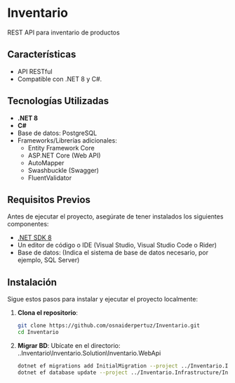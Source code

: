 # Inventario

REST API para inventario de productos

## Características

- API RESTful
- Compatible con .NET 8 y C#.

## Tecnologías Utilizadas

- **.NET 8**
- **C#**
- Base de datos: PostgreSQL
- Frameworks/Librerías adicionales:
  - Entity Framework Core
  - ASP.NET Core (Web API)
  - AutoMapper
  - Swashbuckle (Swagger)
  - FluentValidator

## Requisitos Previos

Antes de ejecutar el proyecto, asegúrate de tener instalados los siguientes componentes:

- [.NET SDK 8](https://dotnet.microsoft.com/download/dotnet/8.0)
- Un editor de código o IDE (Visual Studio, Visual Studio Code o Rider)
- Base de datos: (Indica el sistema de base de datos necesario, por ejemplo, SQL Server)

## Instalación

Sigue estos pasos para instalar y ejecutar el proyecto localmente:

1. **Clona el repositorio**:
   ```bash
   git clone https://github.com/osnaiderpertuz/Inventario.git
   cd Inventario
2. **Migrar BD**:
   Ubícate en el directorio: ..Inventario\Inventario.Solution\Inventario.WebApi
    ```bash
    dotnet ef migrations add InitialMigration --project ../Inventario.Infrastructure/Inventario.Infrastructure.csproj --startup-project . --context AppDbContext
    dotnet ef database update --project ../Inventario.Infrastructure/Inventario.Infrastructure.csproj --startup-project .
